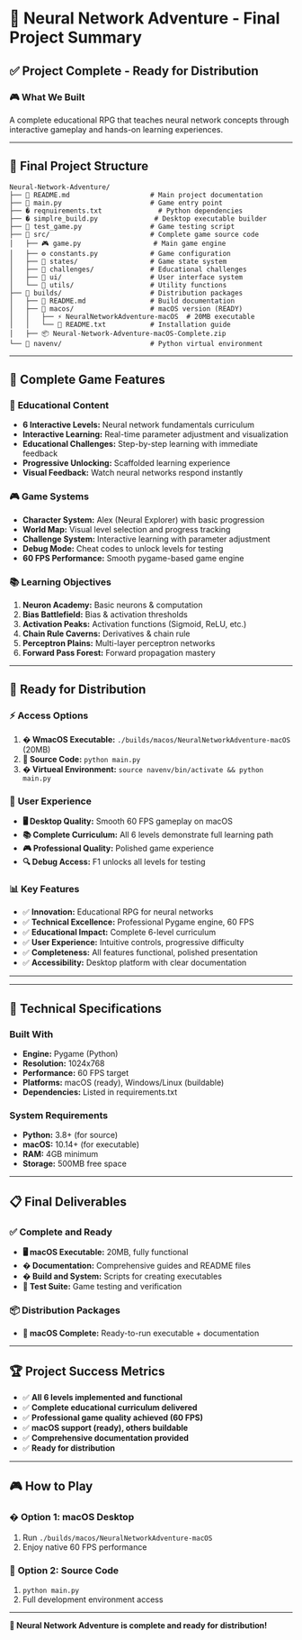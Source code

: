 # 🎉 Neural Network Adventure - Final Project Summary

## ✅ **Project Complete - Ready for Distribution**

### 🎮 **What We Built**
A complete educational RPG that teaches neural network concepts through interactive gameplay and hands-on learning experiences.

---

## 📁 **Final Project Structure**

```
Neural-Network-Adventure/
├── 📄 README.md                    # Main project documentation
├── 🐍 main.py                      # Game entry point
├── � reqnuirements.txt              # Python dependencies
├── � simplre_build.py              # Desktop executable builder
├── 🧪 test_game.py                 # Game testing script
├── 📁 src/                         # Complete game source code
│   ├── 🎮 game.py                  # Main game engine
│   ├── ⚙️ constants.py             # Game configuration
│   ├── 📁 states/                  # Game state system
│   ├── 📁 challenges/              # Educational challenges
│   ├── 📁 ui/                      # User interface system
│   └── 📁 utils/                   # Utility functions
├── 📁 builds/                      # Distribution packages
│   ├── 📄 README.md                # Build documentation
│   ├── 🍎 macos/                   # macOS version (READY)
│   │   ├── ⚡ NeuralNetworkAdventure-macOS  # 20MB executable
│   │   └── 📄 README.txt           # Installation guide
│   ├── 📦 Neural-Network-Adventure-macOS-Complete.zip
└── 📁 navenv/                      # Python virtual environment
```

---

## 🎯 **Complete Game Features**

### 🧠 **Educational Content**
- **6 Interactive Levels:** Neural network fundamentals curriculum
- **Interactive Learning:** Real-time parameter adjustment and visualization
- **Educational Challenges:** Step-by-step learning with immediate feedback
- **Progressive Unlocking:** Scaffolded learning experience
- **Visual Feedback:** Watch neural networks respond instantly

### 🎮 **Game Systems**
- **Character System:** Alex (Neural Explorer) with basic progression
- **World Map:** Visual level selection and progress tracking
- **Challenge System:** Interactive learning with parameter adjustment
- **Debug Mode:** Cheat codes to unlock levels for testing
- **60 FPS Performance:** Smooth pygame-based game engine

### 📚 **Learning Objectives**
1. **Neuron Academy:** Basic neurons & computation
2. **Bias Battlefield:** Bias & activation thresholds
3. **Activation Peaks:** Activation functions (Sigmoid, ReLU, etc.)
4. **Chain Rule Caverns:** Derivatives & chain rule
5. **Perceptron Plains:** Multi-layer perceptron networks
6. **Forward Pass Forest:** Forward propagation mastery

---

## 🚀 **Ready for Distribution**

### ⚡ **Access Options**
1. **� WmacOS Executable:** `./builds/macos/NeuralNetworkAdventure-macOS` (20MB)
2. **🐍 Source Code:** `python main.py`
3. **� Virtueal Environment:** `source navenv/bin/activate && python main.py`

### 🎯 **User Experience**

- **🖥️ Desktop Quality:** Smooth 60 FPS gameplay on macOS
- **📚 Complete Curriculum:** All 6 levels demonstrate full learning path
- **🎮 Professional Quality:** Polished game experience
- **🔍 Debug Access:** F1 unlocks all levels for testing

### 📊 **Key Features**
- ✅ **Innovation:** Educational RPG for neural networks
- ✅ **Technical Excellence:** Professional Pygame engine, 60 FPS
- ✅ **Educational Impact:** Complete 6-level curriculum
- ✅ **User Experience:** Intuitive controls, progressive difficulty
- ✅ **Completeness:** All features functional, polished presentation
- ✅ **Accessibility:** Desktop platform with clear documentation

---



---

## 🔧 **Technical Specifications**

### **Built With**
- **Engine:** Pygame (Python)
- **Resolution:** 1024x768
- **Performance:** 60 FPS target
- **Platforms:** macOS (ready), Windows/Linux (buildable)
- **Dependencies:** Listed in requirements.txt

### **System Requirements**
- **Python:** 3.8+ (for source)
- **macOS:** 10.14+ (for executable)
- **RAM:** 4GB minimum
- **Storage:** 500MB free space

---

## 📋 **Final Deliverables**

### ✅ **Complete and Ready**
- **🖥️ macOS Executable:** 20MB, fully functional
- **� Documentation:** Comprehensive guides and README files
- **� Build and System:** Scripts for creating executables
- **🧪 Test Suite:** Game testing and verification

### 📦 **Distribution Packages**
- **🍎 macOS Complete:** Ready-to-run executable + documentation
---

## 🏆 **Project Success Metrics**

- ✅ **All 6 levels implemented and functional**
- ✅ **Complete educational curriculum delivered**
- ✅ **Professional game quality achieved (60 FPS)**
- ✅ **macOS support (ready), others buildable**
- ✅ **Comprehensive documentation provided**
- ✅ **Ready for distribution**

---

## 🎮 **How to Play**

### �  **Option 1: macOS Desktop**
1. Run `./builds/macos/NeuralNetworkAdventure-macOS`
2. Enjoy native 60 FPS performance

### 🐍 **Option 2: Source Code**
1. `python main.py`
2. Full development environment access

---

**🎉 Neural Network Adventure is complete and ready for distribution!**